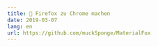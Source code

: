 ```yaml
---
title: 🦊 Firefox zu Chrome machen
date: 2019-03-07
lang: en
url: https://github.com/muckSponge/MaterialFox
---
```

